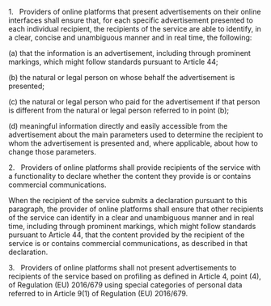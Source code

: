 1.   Providers of online platforms that present advertisements on their online interfaces shall ensure that, for each specific advertisement presented to each individual recipient, the recipients of the service are able to identify, in a clear, concise and unambiguous manner and in real time, the following:

(a) that the information is an advertisement, including through prominent markings, which might follow standards pursuant to Article 44;

(b) the natural or legal person on whose behalf the advertisement is presented;

(c) the natural or legal person who paid for the advertisement if that person is different from the natural or legal person referred to in point (b);

(d) meaningful information directly and easily accessible from the advertisement about the main parameters used to determine the recipient to whom the advertisement is presented and, where applicable, about how to change those parameters.

2.   Providers of online platforms shall provide recipients of the service with a functionality to declare whether the content they provide is or contains commercial communications.

When the recipient of the service submits a declaration pursuant to this paragraph, the provider of online platforms shall ensure that other recipients of the service can identify in a clear and unambiguous manner and in real time, including through prominent markings, which might follow standards pursuant to Article 44, that the content provided by the recipient of the service is or contains commercial communications, as described in that declaration.

3.   Providers of online platforms shall not present advertisements to recipients of the service based on profiling as defined in Article 4, point (4), of Regulation (EU) 2016/679 using special categories of personal data referred to in Article 9(1) of Regulation (EU) 2016/679.